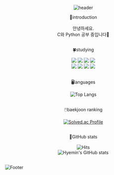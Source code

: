 <div align=center>
  
  ![header](https://capsule-render.vercel.app/api?type=waving&color=CCCCFF&height=200&section=header&text=Hello!%20I'm%20Hyemin%20:\)\&fontSize=56&fontColor=99CCFF&animation=fadeIn)
  
  🌸introduction<br>
  <br>
  안녕하세요.<br>
  C와 Python 공부 중입니다🥰
  <br>
  <br>

  🍀studying<br>
  <br>
  <img src="https://img.shields.io/badge/Python-3776AB?style=flat&logo=Python&logoColor=white"/>
  <img src="https://img.shields.io/badge/pandas-150458?style=flat&logo=pandas&logoColor=white"/>
  <img src="https://img.shields.io/badge/NumPy-013243?style=flat&logo=NumPy&logoColor=white"/>
  <img src="https://img.shields.io/badge/scikitlearn-F7931E?style=flat&logo=scikitlearn&logoColor=white"/><br>
  <img src="https://img.shields.io/badge/TensorFlow-FF6F00?style=flat&logo=TensorFlow&logoColor=white"/>
  <img src="https://img.shields.io/badge/Keras-D00000?style=flat&logo=Keras&logoColor=white"/>
  <img src="https://img.shields.io/badge/OpenCV-5C3EE8?style=flat&logo=OpenCV&logoColor=white"/>
  <img src="https://img.shields.io/badge/GitHub-181717?style=flat&logo=GitHub&logoColor=white"/>
  <br>
  <br>
  
  🖥️languages<br>
  <br>
  ![Top Langs](https://github-readme-stats.vercel.app/api/top-langs/?username=hmp96&layout=compact&theme=vue)
  <br>
  <br>
  
  🖱️baekjoon ranking<br>
  <br>
  [![Solved.ac Profile](http://mazassumnida.wtf/api/generate_badge?boj=hyeminp0429)](https://solved.ac/hyeminp0429)
  <br>
  <br>
  
  🌠GitHub stats<br>
  <br>
  ![Hits](https://hits.seeyoufarm.com/api/count/incr/badge.svg?url=https%3A%2F%2Fgithub.com%2Fhmp96&count_bg=%23FFDAC7&title_bg=%23FFADAD&icon=&icon_color=%23E7E7E7&title=hits&edge_flat=false)
  <br>
  ![Hyemin's GitHub stats](https://github-readme-stats.vercel.app/api?username=hmp96&show_icons=true&theme=buefy)
  <br>
  <br>
  
</div>

![Footer](https://capsule-render.vercel.app/api?type=waving&color=CCCCFF&height=160&animation=fadeIn&section=footer)
